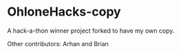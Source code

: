 # OhloneHacks-copy
A hack-a-thon winner project forked to have my own copy.

Other contributors: Arhan and Brian
